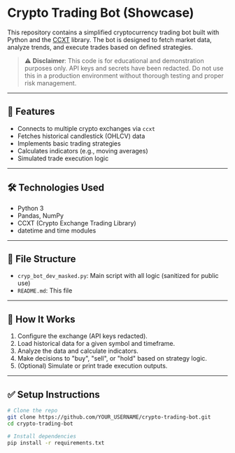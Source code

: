 # Crypto Trading Bot (Showcase)

This repository contains a simplified cryptocurrency trading bot built with Python and the [CCXT](https://github.com/ccxt/ccxt) library. The bot is designed to fetch market data, analyze trends, and execute trades based on defined strategies.

> ⚠️ **Disclaimer**: This code is for educational and demonstration purposes only. API keys and secrets have been redacted. Do not use this in a production environment without thorough testing and proper risk management.

---

## 🚀 Features

- Connects to multiple crypto exchanges via `ccxt`
- Fetches historical candlestick (OHLCV) data
- Implements basic trading strategies
- Calculates indicators (e.g., moving averages)
- Simulated trade execution logic

---

## 🛠 Technologies Used

- Python 3
- Pandas, NumPy
- CCXT (Crypto Exchange Trading Library)
- datetime and time modules

---

## 📂 File Structure

- `cryp_bot_dev_masked.py`: Main script with all logic (sanitized for public use)
- `README.md`: This file

---

## 🧠 How It Works

1. Configure the exchange (API keys redacted).
2. Load historical data for a given symbol and timeframe.
3. Analyze the data and calculate indicators.
4. Make decisions to "buy", "sell", or "hold" based on strategy logic.
5. (Optional) Simulate or print trade execution outputs.

---

## ✅ Setup Instructions

```bash
# Clone the repo
git clone https://github.com/YOUR_USERNAME/crypto-trading-bot.git
cd crypto-trading-bot

# Install dependencies
pip install -r requirements.txt
